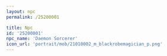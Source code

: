 ```yaml
---
layout: npc
permalink: /25200001

title: Npc
id: '25200001'
npc_name: 'Daemon Sorcerer'
icon_url: 'portrait/mob/21010002_m_blackrobemagician_p.png'
---
```

